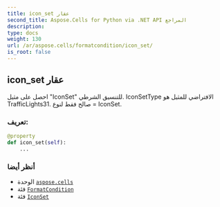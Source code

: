 ```yaml
---
title: icon_set عقار
second_title: Aspose.Cells for Python via .NET API المراجع
description:
type: docs
weight: 130
url: /ar/aspose.cells/formatcondition/icon_set/
is_root: false
---
```

##  icon_set عقار

احصل على مثيل "IconSet" للتنسيق الشرطي.
IconSetType الافتراضي للمثيل هو TrafficLights31.
صالح فقط لنوع = IconSet.
###  تعريف:
```python
@property
def icon_set(self):
    ...
```

###  أنظر أيضا
* الوحدة [`aspose.cells`](../../)
* فئة [`FormatCondition`](/cells/python-net/ar/aspose.cells/formatcondition)
* فئة [`IconSet`](/cells/python-net/ar/aspose.cells/iconset)
